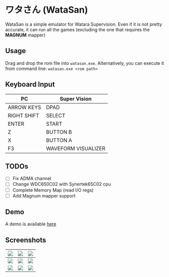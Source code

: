 # ワタさん (WataSan)

WataSan is a simple emulator for Watara Supervision. Even if it is not pretty accurate, it can run all the games (excluding the one that requires the **MAGNUM** mapper)

## Usage

Drag and drop the rom file into ```watasan.exe```.
Alternatively, you can execute it from command line:
```watasan.exe <rom path>```

## Keyboard Input

| PC  | Super Vision |
| ------------ | --- |
| ARROW KEYS |  DPAD        |
| RIGHT SHIFT  |  SELECT |
| ENTER | START | 
| Z  | BUTTON B |
| X  | BUTTON A |
| F3 | WAVEFORM VISUALIZER |

## TODOs

- [ ] Fix ADMA channel
- [ ] Change WDC650C02 with Synertek65C02 cpu
- [ ] Complete Memory Map (read I/O regs)
- [ ] Add Magnum mapper support

## Demo

A demo is available [here](https://yughias.github.io/pages/watasan/emulator.html)

## Screenshots

| ![](data/imgs/screenshot_1.png) | ![](data/imgs/screenshot_2.png) | ![](data/imgs/screenshot_3.png) |
| ----- | ----- | ----- |
| ![](data/imgs/screenshot_4.png) | ![](data/imgs/screenshot_5.png) | ![](data/imgs/screenshot_6.png) |
| ![](data/imgs/screenshot_7.png) | ![](data/imgs/screenshot_8.png) | ![](data/imgs/screenshot_9.png) |





